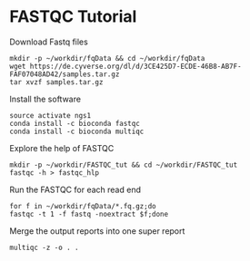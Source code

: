 FASTQC Tutorial
================

Download Fastq files
```
mkdir -p ~/workdir/fqData && cd ~/workdir/fqData
wget https://de.cyverse.org/dl/d/3CE425D7-ECDE-46B8-AB7F-FAF07048AD42/samples.tar.gz
tar xvzf samples.tar.gz
```

Install the software
```
source activate ngs1
conda install -c bioconda fastqc 
conda install -c bioconda multiqc 
```

Explore the help of FASTQC
```
mkdir -p ~/workdir/FASTQC_tut && cd ~/workdir/FASTQC_tut
fastqc -h > fastqc_hlp
```

Run the FASTQC for each read end
```
for f in ~/workdir/fqData/*.fq.gz;do
fastqc -t 1 -f fastq -noextract $f;done
```

Merge the output reports into one super report
```
multiqc -z -o . .
```

